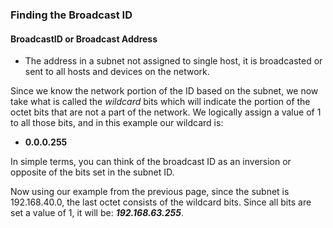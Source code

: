 ### Finding the Broadcast ID

#### BroadcastID or Broadcast Address
* The address in a subnet not assigned to single host, it is broadcasted or sent to all hosts and devices on the network.


Since we know the network portion of the ID based on the subnet, we now take what is called the *wildcard* bits which will indicate the portion of the octet bits that are not a part of the network. We logically assign a value of 1 to all those bits, and in this example our wildcard is:
* **0.0.0.255**

In simple terms, you can think of the broadcast ID as an inversion or opposite of the bits set in the subnet ID.

Now using our example from the previous page, since the subnet is 192.168.40.0, the last octet consists of the wildcard bits. Since all bits are set a value of 1, it will be: ***192.168.63.255***.
